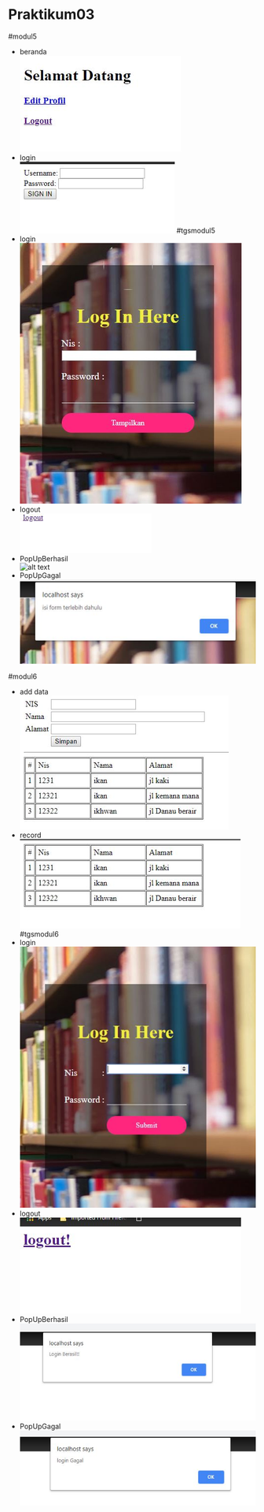 # Praktikum03
#modul5
* beranda <br>
![alt text](https://github.com/Ikhwan19/Praktikum03/blob/master/modul5/beranda.JPG)
* login  <br>
![alt text](https://github.com/Ikhwan19/Praktikum03/blob/master/modul5/login.JPG)
#tgsmodul5
* login  <br>
![alt text](https://github.com/Ikhwan19/Praktikum03/blob/master/tugasmd5/logintgs.JPG)
* logout <br>
![alt text](https://github.com/Ikhwan19/Praktikum03/blob/master/tugasmd5/logout.JPG)
* PopUpBerhasil  <br>
![alt text](https://github.com/Ikhwan19/Praktikum03/blob/master/tugasmd5/pop%20up%20%20berhasil.JPG)
* PopUpGagal <br>
![alt text](https://github.com/Ikhwan19/Praktikum03/blob/master/tugasmd5/pop%20up%20%20gagal.JPG)

#modul6
* add data <br>
![alt text](https://github.com/Ikhwan19/Praktikum03/blob/master/modul6/add_data.JPG)
* record <br>
![alt text](https://github.com/Ikhwan19/Praktikum03/blob/master/modul6/record.JPG)
#tgsmodul6  
* login  <br>
![alt text](https://github.com/Ikhwan19/Praktikum03/blob/master/tugasmd6/logintgs.JPG)
* logout <br>
![alt text](https://github.com/Ikhwan19/Praktikum03/blob/master/tugasmd6/logout.JPG)
* PopUpBerhasil  <br>
![alt text](https://github.com/Ikhwan19/Praktikum03/blob/master/tugasmd6/pop%20up%20berhasil.JPG)
* PopUpGagal <br>
![alt text](https://github.com/Ikhwan19/Praktikum03/blob/master/tugasmd6/pop%20up%20gagal.JPG)
